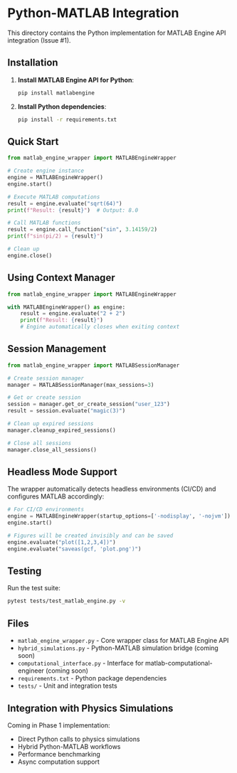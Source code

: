 # Python-MATLAB Integration

This directory contains the Python implementation for MATLAB Engine API integration (Issue #1).

## Installation

1. **Install MATLAB Engine API for Python**:
   ```bash
   pip install matlabengine
   ```

2. **Install Python dependencies**:
   ```bash
   pip install -r requirements.txt
   ```

## Quick Start

```python
from matlab_engine_wrapper import MATLABEngineWrapper

# Create engine instance
engine = MATLABEngineWrapper()
engine.start()

# Execute MATLAB computations
result = engine.evaluate("sqrt(64)")
print(f"Result: {result}")  # Output: 8.0

# Call MATLAB functions
result = engine.call_function("sin", 3.14159/2)
print(f"sin(pi/2) = {result}")

# Clean up
engine.close()
```

## Using Context Manager

```python
from matlab_engine_wrapper import MATLABEngineWrapper

with MATLABEngineWrapper() as engine:
    result = engine.evaluate("2 + 2")
    print(f"Result: {result}")
    # Engine automatically closes when exiting context
```

## Session Management

```python
from matlab_engine_wrapper import MATLABSessionManager

# Create session manager
manager = MATLABSessionManager(max_sessions=3)

# Get or create session
session = manager.get_or_create_session("user_123")
result = session.evaluate("magic(3)")

# Clean up expired sessions
manager.cleanup_expired_sessions()

# Close all sessions
manager.close_all_sessions()
```

## Headless Mode Support

The wrapper automatically detects headless environments (CI/CD) and configures MATLAB accordingly:

```python
# For CI/CD environments
engine = MATLABEngineWrapper(startup_options=['-nodisplay', '-nojvm'])
engine.start()

# Figures will be created invisibly and can be saved
engine.evaluate("plot([1,2,3,4])")
engine.evaluate("saveas(gcf, 'plot.png')")
```

## Testing

Run the test suite:
```bash
pytest tests/test_matlab_engine.py -v
```

## Files

- `matlab_engine_wrapper.py` - Core wrapper class for MATLAB Engine API
- `hybrid_simulations.py` - Python-MATLAB simulation bridge (coming soon)
- `computational_interface.py` - Interface for matlab-computational-engineer (coming soon)
- `requirements.txt` - Python package dependencies
- `tests/` - Unit and integration tests

## Integration with Physics Simulations

Coming in Phase 1 implementation:
- Direct Python calls to physics simulations
- Hybrid Python-MATLAB workflows
- Performance benchmarking
- Async computation support